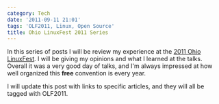 ```yaml
---
category: Tech
date: '2011-09-11 21:01'
tags: 'OLF2011, Linux, Open Source'
title: Ohio LinuxFest 2011 Series
---
```


In this series of posts I will be review my experience at the [2011 Ohio
LinuxFest](https://ohiolinux.org/). I will be giving my opinions and
what I learned at the talks. Overall it was a very good day of talks,
and I'm always impressed at how well organized this **free** convention
is every year.

I will update this post with links to specific articles, and they will
all be tagged with OLF2011.
